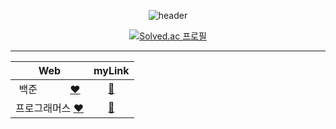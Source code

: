 <div align=center>

![header](https://capsule-render.vercel.app/api?type=waving&color=auto&height=150&section=header&text=ALGORITHM%20🌱&fontSize=40&fontColor=392f31)  

[![Solved.ac 프로필](http://mazassumnida.wtf/api/v2/generate_badge?boj=rlaxogus505)](https://solved.ac/rlaxogus505/)

<hr>

| Web | myLink                          |
| :--: | :--------------------------: |
| 백준           &emsp;&emsp;&emsp;[❤️](https://www.acmicpc.net/) | [🤍](./Baekjoon) |
| 프로그래머스   [❤️](https://programmers.co.kr/) | [🤍](./Programmers) |
  
</div>